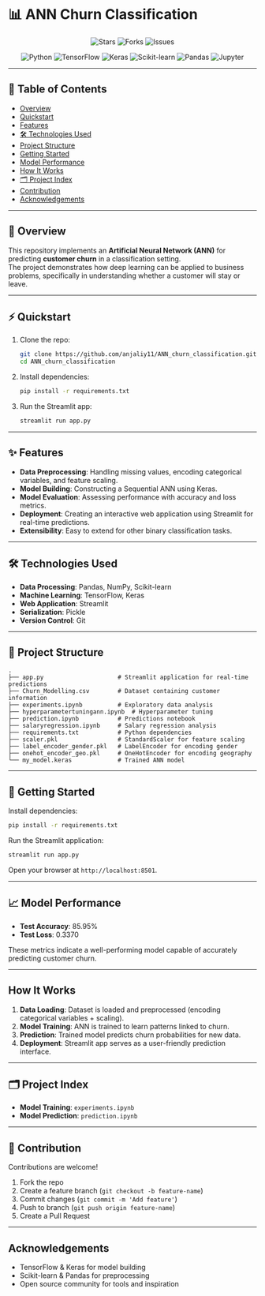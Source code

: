 # 📊 ANN Churn Classification  

<p align="center">
  <img src="https://img.shields.io/github/stars/anjaliy11/ANN_churn_classification" alt="Stars">
  <img src="https://img.shields.io/github/forks/anjaliy11/ANN_churn_classification" alt="Forks">
  <img src="https://img.shields.io/github/issues/anjaliy11/ANN_churn_classification" alt="Issues">
</p>

<p align="center">
  <!-- Tech Stack Badges -->
  <img src="https://img.shields.io/badge/Python-3.8%2B-blue?logo=python&logoColor=white" alt="Python">
  <img src="https://img.shields.io/badge/TensorFlow-2.x-orange?logo=tensorflow&logoColor=white" alt="TensorFlow">
  <img src="https://img.shields.io/badge/Keras-Deep%20Learning-red?logo=keras&logoColor=white" alt="Keras">
  <img src="https://img.shields.io/badge/Scikit--Learn-ML%20Toolkit-yellow?logo=scikit-learn&logoColor=white" alt="Scikit-learn">
  <img src="https://img.shields.io/badge/Pandas-Data%20Analysis-green?logo=pandas&logoColor=white" alt="Pandas">
  <img src="https://img.shields.io/badge/Jupyter-Notebook-orange?logo=jupyter&logoColor=white" alt="Jupyter">
</p>

---

## 📑 Table of Contents
- [ Overview](#-overview)  
- [ Quickstart](#-quickstart)    
- [ Features](#-features)  
- [🛠 Technologies Used](#️-technologies-used)  
- [ Project Structure](#-project-structure)  
- [ Getting Started](#-getting-started)  
- [ Model Performance](#-model-performance)  
- [ How It Works](#-how-it-works)  
- [🗂 Project Index](#️-project-index)   
- [ Contribution](#-contribution)   
- [ Acknowledgements](#-acknowledgements)  

---

## 📖 Overview
This repository implements an **Artificial Neural Network (ANN)** for predicting **customer churn** in a classification setting.  
The project demonstrates how deep learning can be applied to business problems, specifically in understanding whether a customer will stay or leave.

---

## ⚡ Quickstart
1. Clone the repo:
   ```bash
   git clone https://github.com/anjaliy11/ANN_churn_classification.git
   cd ANN_churn_classification
   ```

2. Install dependencies:
   ```bash
   pip install -r requirements.txt
   ```

3. Run the Streamlit app:
   ```bash
   streamlit run app.py
   ```

---

## ✨ Features
- **Data Preprocessing**: Handling missing values, encoding categorical variables, and feature scaling.  
- **Model Building**: Constructing a Sequential ANN using Keras.  
- **Model Evaluation**: Assessing performance with accuracy and loss metrics.  
- **Deployment**: Creating an interactive web application using Streamlit for real-time predictions.  
- **Extensibility**: Easy to extend for other binary classification tasks.  

---

## 🛠️ Technologies Used
- **Data Processing**: Pandas, NumPy, Scikit-learn  
- **Machine Learning**: TensorFlow, Keras  
- **Web Application**: Streamlit  
- **Serialization**: Pickle  
- **Version Control**: Git  

---

## 📂 Project Structure
```
.
├── app.py                     # Streamlit application for real-time predictions
├── Churn_Modelling.csv        # Dataset containing customer information
├── experiments.ipynb          # Exploratory data analysis
├── hyperparametertuningann.ipynb  # Hyperparameter tuning
├── prediction.ipynb           # Predictions notebook
├── salaryregression.ipynb     # Salary regression analysis
├── requirements.txt           # Python dependencies
├── scaler.pkl                 # StandardScaler for feature scaling
├── label_encoder_gender.pkl   # LabelEncoder for encoding gender
├── onehot_encoder_geo.pkl     # OneHotEncoder for encoding geography
└── my_model.keras             # Trained ANN model
```

---

## 🚀 Getting Started
Install dependencies:
```bash
pip install -r requirements.txt
```

Run the Streamlit application:
```bash
streamlit run app.py
```

Open your browser at `http://localhost:8501`.

---

## 📈 Model Performance
- **Test Accuracy**: 85.95%  
- **Test Loss**: 0.3370  

These metrics indicate a well-performing model capable of accurately predicting customer churn.

---

##  How It Works
1. **Data Loading**: Dataset is loaded and preprocessed (encoding categorical variables + scaling).  
2. **Model Training**: ANN is trained to learn patterns linked to churn.  
3. **Prediction**: Trained model predicts churn probabilities for new data.  
4. **Deployment**: Streamlit app serves as a user-friendly prediction interface.  

---

## 🗂️ Project Index
- **Model Training**: `experiments.ipynb`  
- **Model Prediction**: `prediction.ipynb`   

---

## 🤝 Contribution
Contributions are welcome!  

1. Fork the repo  
2. Create a feature branch (`git checkout -b feature-name`)  
3. Commit changes (`git commit -m 'Add feature'`)  
4. Push to branch (`git push origin feature-name`)  
5. Create a Pull Request  

---

##  Acknowledgements
- TensorFlow & Keras for model building  
- Scikit-learn & Pandas for preprocessing  
- Open source community for tools and inspiration  
